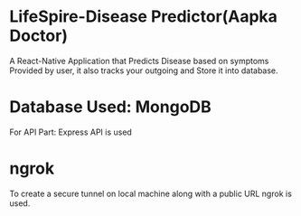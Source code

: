 # LifeSpire-Disease Predictor(Aapka Doctor)
A React-Native Application that Predicts Disease based on symptoms Provided by user, it also tracks your outgoing and Store it into database.
# Database Used: MongoDB
For API Part: Express API is used
# ngrok
To create a secure tunnel on local machine along with a public URL ngrok is used.
